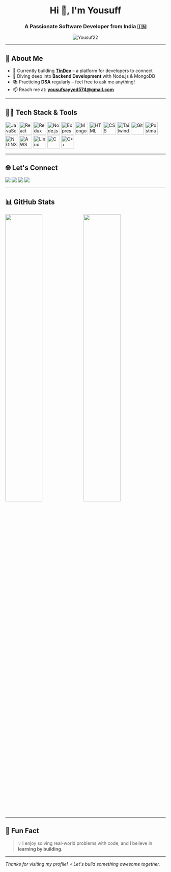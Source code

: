 <h1 align="center">Hi 👋, I'm Yousuff</h1>
<h3 align="center">A Passionate Software Developer from India 🇮🇳</h3>

<p align="center">
  <img src="https://komarev.com/ghpvc/?username=Yousuf22&label=Profile%20views&color=0e75b6&style=flat" alt="Yousuf22" />
</p>

---

## 🚀 About Me

- 🔭 Currently building **[TinDev](#)** – a platform for developers to connect  
- 🌱 Diving deep into **Backend Development** with Node.js & MongoDB  
- 📚 Practicing **DSA** regularly – feel free to ask me anything!  
- 📫 Reach me at: **yousufsayyed574@gmail.com**  

---

## 🧑‍💻 Tech Stack & Tools

<p align="left">
  <img src="https://cdn.jsdelivr.net/gh/devicons/devicon/icons/javascript/javascript-original.svg" alt="JavaScript" width="40" />
  <img src="https://cdn.jsdelivr.net/gh/devicons/devicon/icons/react/react-original.svg" alt="React" width="40" />
  <img src="https://cdn.jsdelivr.net/gh/devicons/devicon/icons/redux/redux-original.svg" alt="Redux" width="40" />
  <img src="https://cdn.jsdelivr.net/gh/devicons/devicon/icons/nodejs/nodejs-original.svg" alt="Node.js" width="40" />
  <img src="https://cdn.jsdelivr.net/gh/devicons/devicon/icons/express/express-original.svg" alt="Express" width="40" />
  <img src="https://cdn.jsdelivr.net/gh/devicons/devicon/icons/mongodb/mongodb-original.svg" alt="MongoDB" width="40" />
  <img src="https://cdn.jsdelivr.net/gh/devicons/devicon/icons/html5/html5-original.svg" alt="HTML" width="40" />
  <img src="https://cdn.jsdelivr.net/gh/devicons/devicon/icons/css3/css3-original.svg" alt="CSS" width="40" />
  <img src="https://cdn.jsdelivr.net/gh/devicons/devicon/icons/tailwindcss/tailwindcss-plain.svg" alt="TailwindCSS" width="40" />
  <img src="https://cdn.jsdelivr.net/gh/devicons/devicon/icons/git/git-original.svg" alt="Git" width="40" />
  <img src="https://cdn.jsdelivr.net/gh/devicons/devicon/icons/postman/postman-original.svg" alt="Postman" width="40" />
  <img src="https://cdn.jsdelivr.net/gh/devicons/devicon/icons/nginx/nginx-original.svg" alt="NGINX" width="40" />
  <img src="https://cdn.jsdelivr.net/gh/devicons/devicon/icons/amazonwebservices/amazonwebservices-original.svg" alt="AWS" width="40" />
  <img src="https://cdn.jsdelivr.net/gh/devicons/devicon/icons/linux/linux-original.svg" alt="Linux" width="40" />
  <img src="https://cdn.jsdelivr.net/gh/devicons/devicon/icons/c/c-original.svg" alt="C" width="40" />
  <img src="https://cdn.jsdelivr.net/gh/devicons/devicon/icons/cplusplus/cplusplus-original.svg" alt="C++" width="40" />
</p>

---

## 🌐 Let's Connect

<p align="left">
  <a href="https://twitter.com/" target="_blank"><img src="https://img.shields.io/badge/Twitter-%231DA1F2.svg?&style=for-the-badge&logo=twitter&logoColor=white"/></a>
  <a href="https://linkedin.com/" target="_blank"><img src="https://img.shields.io/badge/LinkedIn-%230077B5.svg?&style=for-the-badge&logo=linkedin&logoColor=white"/></a>
  <a href="mailto:yousufsayyed574@gmail.com"><img src="https://img.shields.io/badge/Gmail-D14836?style=for-the-badge&logo=gmail&logoColor=white"/></a>
  <a href="https://hashnode.com/" target="_blank"><img src="https://img.shields.io/badge/Hashnode-2962FF?style=for-the-badge&logo=hashnode&logoColor=white"/></a>
</p>

---

## 📊 GitHub Stats

<p align="left">
  <img src="https://github-readme-stats.vercel.app/api?username=Yousuf22&show_icons=true&theme=tokyonight" width="48%" />
  <img src="https://github-readme-streak-stats.herokuapp.com/?user=Yousuf22&theme=tokyonight" width="48%" />
</p>

---

## 🧠 Fun Fact

> 💡 I enjoy solving real-world problems with code, and I believe in **learning by building**.

---

_Thanks for visiting my profile! ⭐ Let's build something awesome together._

